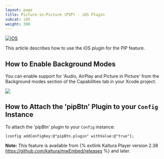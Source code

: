 ```yaml
---
layout: page
title: Picture-in-Picture (PIP) - iOS Plugin
subcat: iOS
weight: 300
---
```


[![iOS](https://img.shields.io/badge/iOS-Supported-green.svg)](https://github.com/kaltura/player-sdk-native-ios) 

This article describes how to use the iOS plugin for the PIP feature.

## How to Enable Background Modes
You can enable support for 'Audio, AirPlay and Picture in Picture' from the Background modes section of the Capabilities tab in your Xcode project.

![](https://developer.apple.com/library/ios/documentation/IDEs/Conceptual/AppDistributionGuide/Art/4_enablebackgroundmodes_2x.png)

## How to Attach the 'pipBtn' Plugin to your `Config` Instance
To attach the 'pipBtn' plugin to your `Config` instance:
```objective_c 
[config addConfigKey:@"pipBtn.plugin" withValue:@"true"];
```

**Note:** This feature is available from {% extlink Kaltura Player version 2.38 https://github.com/kaltura/mwEmbed/releases %} and later.
